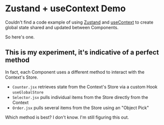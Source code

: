 # Zustand + useContext Demo

Couldn't find a code example of using [Zustand](https://github.com/react-spring/zustand) and [useContext](https://reactjs.org/docs/hooks-reference.html#usecontext) to create global state shared and updated between Components.

So here's one.

## This is my experiment, it's indicative of a perfect method

In fact, each Component uses a different method to interact with the Context's Store.

- `Counter.jsx` retrieves state from the Context's Store via a custom Hook `useGlobalStore`
- `Selector.jsx` pulls individual items from the Store directly from the Context
- `Order.jsx` pulls several items from the Store using an "Object Pick"

Which method is best? I don't know. I'm still figuring this out.
